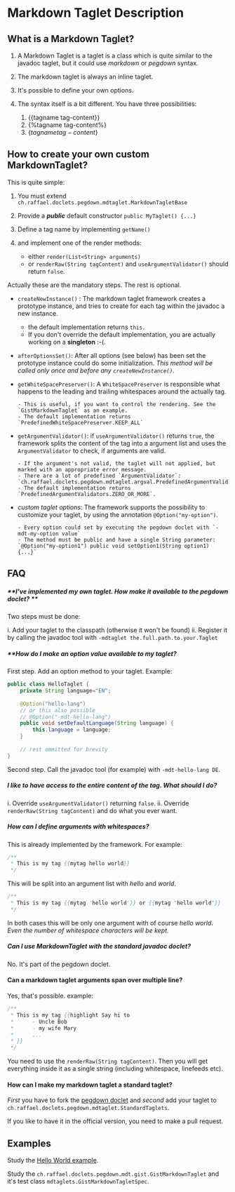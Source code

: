 # Markdown Taglet Description

## What is a Markdown Taglet?

1. A Markdown Taglet is a taglet is a class which is quite similar to the javadoc taglet,
but it could use *markdown* or *pegdown* syntax.

2. The markdown taglet is always an inline taglet.

3. It's possible to define your own options.

4. The syntax itself is a bit different. You have three possibilities:
    1. {{tagname tag-content}}
    2. {%tagname tag-content%}
    3. {$tagname tag-content$}
    

## How to create your own custom MarkdownTaglet?

This is quite simple:

1. You must extend `ch.raffael.doclets.pegdown.mdtaglet.MarkdownTagletBase`

2. Provide a **_public_** default constructor `public MyTaglet() {...}` 

3. Define a tag name by implementing `getName()` 

4. and implement one of the render methods:

    - either `render(List<String> arguments)` 
    - or `renderRaw(String tagContent)` and `useArgumentValidator()` should return `false`.
 
Actually these are the mandatory steps. The rest is optional.

+ `createNewInstance()` : The markdown taglet framework creates a prototype instance, 
   and tries to create for each tag within the javadoc a new instance. 

    - the default implementation returns `this.` 
    - If you don't override the default implementation, you are actually working
      on a **singleton** :-(.

+ `afterOptionsSet()`: After all options (see below) has been set the 
   prototype instance could do some initialization. _This method will be called only once and before any `createNewInstance()`._

+ `getWhiteSpacePreserver()`: A `WhiteSpacePreserver` is responsible what happens to 
   the leading and trailing whitespaces around the actually tag.
        
      - This is useful, if you want to control the rendering. See the `GistMarkdownTaglet` as an example.
      - The default implementation returns `PredefinedWhiteSpacePreserver.KEEP_ALL`

+ `getArgumentValidator()`: if `useArgumentValidator()` returns `true`, the framework splits the content of
the tag into a argument list and uses the `ArgumentValidator` to check, if arguments are valid.

      - If the argument's not valid, the taglet will not applied, but marked with an appropriate error message.  
      - There are a lot of predefined `ArgumentValidator`:  `ch.raffael.doclets.pegdown.mdtaglet.argval.PredefinedArgumentValidators`. 
      - The default implementation returns `PredefinedArgumentValidators.ZERO_OR_MORE`. 
 
+ _custom taglet options_: The framework supports the possibility to customize your taglet, by using the annotation `@Option("my-option")`. 

      - Every option could set by executing the pegdown doclet with `-mdt-my-option value`
      - The method must be public and have a single String parameter: `@Option("my-option1") public void setOption1(String option1) {...}`

## FAQ

##### **I've implemented my own taglet. How make it available to the pegdown doclet? **

Two steps must be done:

i. Add your taglet to the classpath (otherwise it won't be found)
ii. Register it by calling the javadoc tool with `-mdtaglet the.full.path.to.your.Taglet` 

##### **How do I make an option value available to my taglet?

First step. Add an option method to your taglet. Example:

```java
public class HelloTaglet {
    private String language="EN";
       
    @Option("hello-lang")
    // or this also possible 
    // @Option("-mdt-hello-lang")
    public void setDefaultLanguage(String language) {
        this.language = language;
    }
    
    // rest ommitted for brevity
}    
```

Second step. Call the javadoc tool (for example) with `-mdt-hello-lang DE`.

##### **I like to have access to the entire content of the tag. What should I do?**

i. Override `useArgumentValidator()` returning `false`.
ii. Override `renderRaw(String tagContent)` and do what you ever want.



##### **How can I define arguments with whitespaces?**

This is already implemented by the framework. For example:

```java
/**
 * This is my tag {{mytag hello world}} 
 */
```

This will be split into an argument list with _hello_ and _world_.


```java
/**
 * This is my tag {{mytag 'hello world'}} or {{mytag "hello world"}}  
 */
```

In both cases this will be only one argument with of course _hello world_. _Even the number of whitespace characters will be
kept._

##### Can I use MarkdownTaglet with the standard javadoc doclet?
 
No. It's part of the pegdown doclet.
 
 
#### Can a markdown taglet arguments span over multiple line?
 
Yes, that's possible.   example:
 
```java
/**
 * This is my tag {{highlight Say hi to
 *      - Uncle Bob
 *      - my wife Mary
 *      ...
 * }}  
 */
```

You need to use the `renderRaw(String tagContent)`. 
Then you will get everything inside it as a single string (including whitespace, linefeeds etc).


#### How can I make my markdown taglet a standard taglet?

_First_ you have to fork the [pegdown doclet](https://github.com/Abnaxos/pegdown-doclet) and
_second_ add your taglet to `ch.raffael.doclets.pegdown.mdtaglet.StandardTaglets`.
 
If you like to have it in the official version, you need to make a pull request. 


## Examples


Study the [Hello World example](https://gist.github.com/loddar/05db6aa22972adf81babaad59a6b6136).
 
 
Study the `ch.raffael.doclets.pegdown.mdt.gist.GistMarkdownTaglet` and
 it's test class `mdtaglets.GistMarkdownTagletSpec`.